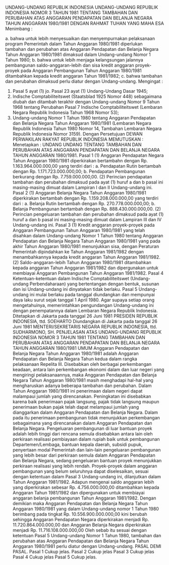  UNDANG-UNDANG REPUBLIK INDONESIA UNDANG-UNDANG REPUBLIK INDONESIA NOMOR 3 TAHUN 1981 TENTANG TAMBAHAN DAN PERUBAHAN ATAS ANGGARAN PENDAPATAN DAN BELANJA NEGARA TAHUN ANGGARAN 1980/1981
DENGAN RAHMAT TUHAN YANG MAHA ESA
Menimbang :

a. bahwa untuk lebih menyesuaikan dan menyempurnakan pelaksanaan program Pemerintah dalam Tahun Anggaran 1980/1981 diperlukan tambahan dan perubahan atas Anggaran Pendapatan dan Belanja Negara Tahun Anggaran 1980/1981 dimaksud dalam Undang-undang Nomor 1 Tahun 1980;
b. bahwa untuk lebih menjaga kelangsungan jalannya pembangunan saldo-anggaran-lebih dan sisa kredit anggaran proyek-proyek pada Anggaran Pembangunan Tahun Anggaran 1980/1981 ditambahkan kepada kredit anggaran Tahun 1981/1982;
c. bahwa tambahan dan perubahan dimaksud perlu diatur dengan Undang-undang.
Mengingat :

1. Pasal 5 ayat (1) jo. Pasal 23 ayat (1) Undang-Undang Dasar 1945;
2. lndische Comptabiliteitswet (Staatsblad 1925 Nomor 448) sebagaimana diubah dan ditambah terakhir dengan Undang-undang Nomor 9 Tahun 1968 tentang Perubahan Pasal 7 Indische Comptabiliteitswet (Lembaran Negara Republik Indonesia Tahun 1968 Nomor 53);
3. Undang-undang Nomor 1 Tahun 1980 tentang Anggaran Pendapatan dan Belanja Negara Tahun Anggaran 1980/1981 (Lembaran Negara Republik Indonesia Tahun 1980 Nomor 14, Tambahan Lembaran Negara Republik Indonesia Nomor 3159). Dengan Persetujuan DEWAN PERWAKILAN RAKYAT REPUBLIK INDONESIA
MEMUTUSKAN :
 Menetapkan : UNDANG UNDANG TENTANG TAMBAHAN DAN PERUBAHAN ATAS ANGGARAN PENDAPATAN DAN BELANJA NEGARA TAHUN ANGGARAN 1980/1981.
Pasal 1
(1) Anggaran Pendapatan Negara Tahun Anggaran 1980/1981 diperkirakan bertambahn dengan Rp. 1.163.964.000.000,00 yang terdiri dari :
a. Pendapatan Rutin bertambah dengan Rp. 1.171.723.000.000,00;
b. Pendapatan Pembangunan berkurang dengan Rp. 7.759.000.000,00.
(2) Perincian pendapatan tambahan dan perubahan dimaksud pada ayat (1) huruf a dan b pasal ini masing-masing dimuat dalam Lampiran I dan II Undang-undang ini.
Pasal 2
(1) Anggaran Belanja Negara Tahun Anggaran 1980/1981 diperkirakan bertambah dengan Rp. 1.159.208.000.000,00 yang terdiri dari :
a. Belanja Rutin bertambah dengan Rp. 270.778.000.000,00;
b. Belanja Pembangunan bertambah dengan Rp. 888.430.000.000,00.
(2) Perincian pengeluaran tambahan dan perubahan dimaksud pada ayat (1) huruf a dan b pasal ini masing-masing dimuat dalam Lampiran III dan IV Undang-undang ini.
Pasal 3
(1) Kredit anggaran proyek-proyek pada Anggaran Pembangunan Tahun Anggaran 1980/1981 yang telah disahkan dalam Undang-undang Nomor 1 Tahun 1980 tentang Anggaran Pendapatan dan Belanja Negara Tahun Anggaran 1980/1981 yang pada akhir Tahun Anggaran 1980/1981 menunjukkan sisa, dengan Peraturan Pemerintah dipindahkan ke Tahun Anggaran 1981/1982 dengan menambahkannya kepada kredit anggaran Tahun Anggaran 1981/1982.
(2) Saldo-anggaran-lebih Tahun Anggaran 1980/1981 ditambahkan kepada anggaran Tahun Anggaran 1981/1982 dan dipergunakan untuk membiayai Anggaran Pembangunan Tahun Anggaran 1981/1982.
Pasal 4
Ketentuan-ketentuan dalam Indische Comptabiliteitswet (Undang-undang Perbendaharaan) yang bertentangan dengan bentuk, susunan dan isi Undang-undang ini dinyatakan tidak berlaku.
Pasal 5
Undang-undang ini mulai berlaku pada tanggal diundangkan dan mempunyai daya laku surut sejak tanggal 1 April 1980. Agar supaya setiap orang mengetahuinya, memerintahkan pengundangan Undang-undang ini dengan penempatannya dalam Lembaran Negara Republik Indonesia. Ditetapkan di Jakarta pada tanggal 26 Juni 1981 PRESIDEN REPUBLIK INDONESIA, ttd. SOEHARTO Diundangkan di Jakarta pada tanggal 26 Juni 1981 MENTERI/SEKRETARIS NEGARA REPUBLIK INDONESIA, ttd. SUDHARMONO, SH. PENJELASAN ATAS UNDANG-UNDANG REPUBLIK INDONESIA NOMOR 3 TAHUN 1981 TENTANG TAMBAHAN DAN PERUBAHAN ATAS ANGGARAN PENDAPATAN DAN BELANJA NEGARA TAHUN ANGGARAN 1980/1981 UMUM Anggaran Pendapatan dan Belanja Negara Tahun Anggaran 1980/1981 adalah Anggaran Pendapatan dan Belanja Negara Tahun kedua dalam rangka pelaksanaan Repelita III. Disebabkan oleh berbagai perkembangan keadaan, antara lain perkembangan ekonomi dalam dan luar negeri yang mengiringi pelaksanaannya, maka Anggaran Pendapatan dan Belanja Negara Tahun Anggaran 1980/1981 masih menghadapi hal-hal yang mengharuskan adanya beberapa tambahan dan perubahan. Dalam Tahun Anggaran 1980/1981 ini penerimaan dalam negeri dapat malampaui jumlah yang direncanakan. Peningkatan ini disebabkan karena baik penerimaan pajak langsung, pajak tidak langsung maupun penerimaan bukan pajak telah dapat melampaui jumlah yang dianggarkan dalam Anggaran Pendapatan dan Belanja Negara. Dalam pada itu penerimaan pembangunan tidak menunjukkan perkembangan sebagaimana yang direncanakan dalam Anggaran Pendapatan dan Belanja Negara. Pengeluaran pembangunan di luar bantuan proyek adalah lebih tinggi dari rencana semula disebabkan antara lain oleh perkiraan realisasi pembiayaan dalam rupiah baik untuk pembangunan Departemen/Lembaga, bantuan kepala daerah, subsidi pupuk, penyertaan modal Pemerintah dan lain-lain pengeluaran pembangunan yang lebih besar dari perkiraan semula dalam Anggaran Pendapatan dan Belanja Negara, sedang pengeluaran bantuan proyek menunjukkan perkiraan realisasi yang lebih rendah. Proyek-proyek dalam anggaran pembangunan yang belum seluruhnya dapat diselesaikan, sesuai dengan ketentuan dalam Pasal 3 Undang-undang ini, dilanjutkan dalam Tahun Anggaran 1981/1982. Adapun mengenai saldo anggaran lebih yang diperkirakan sebesar Rp. 4.756.000.000,00 ditambahkan kepada Anggaran Tahun 1981/1982 dan dipergunakan untuk membiayai anggaran belanja pembangunan Tahun Anggaran 1981/1982. Dengan demikian maka Anggaran Pendapatan dan Belanja Negara Tahun Anggaran 1980/1981 yang dalam Undang-undang nomor 1 Tahun 1980 berimbang pada tingkat Rp.
10.556.900.000.000,00 kini berubah sehingga Anggaran Pendapatan Negara diperkirakan menjadi Rp. 11.720.864.000.000,00 dan Anggaran Belanja Negara diperkirakan menjadi Rp. 11.716.108.000.000,00 Oleh sebab itu sesuai dengan ketentuan Pasal 5 Undang-undang Nomor 1 Tahun 1980, tambahan dan perubahan atas Anggaran Pendapatan dan Belanja Negara Tahun Anggaran 1980/1981 perlu diatur dengan Undang-undang. PASAL DEMI PASAL.
Pasal 1
Cukup jelas.
Pasal 2
Cukup jelas
Pasal 3
Cukup jelas
Pasal 4
Cukup jelas
Pasal 5
Cukup jelas.